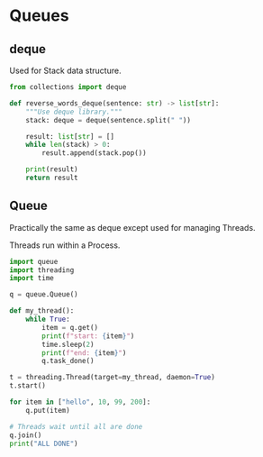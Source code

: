 # Queues

## deque

Used for Stack data structure.

```python
from collections import deque

def reverse_words_deque(sentence: str) -> list[str]:
    """Use deque library."""
    stack: deque = deque(sentence.split(" "))

    result: list[str] = []
    while len(stack) > 0:
        result.append(stack.pop())

    print(result)
    return result
```

## Queue

Practically the same as deque except used for managing Threads.

Threads run within a Process.

```python
import queue
import threading
import time

q = queue.Queue()

def my_thread():
    while True:
        item = q.get()
        print(f"start: {item}")
        time.sleep(2)
        print(f"end: {item}")
        q.task_done()

t = threading.Thread(target=my_thread, daemon=True)
t.start()

for item in ["hello", 10, 99, 200]:
    q.put(item)

# Threads wait until all are done
q.join()
print("ALL DONE")
```
